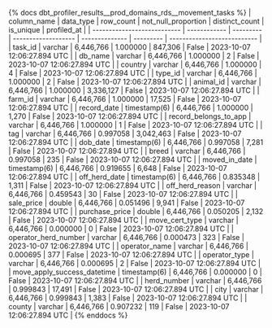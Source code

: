 {% docs dbt_profiler_results__prod_domains_rds__movement_tasks  %}
| column_name                 | data_type    | row_count | not_null_proportion | distinct_count | is_unique | profiled_at                 |
| --------------------------- | ------------ | --------- | ------------------- | -------------- | --------- | --------------------------- |
| task_id                     | varchar      | 6,446,766 |            1.000000 |        847,306 |     False | 2023-10-07 12:06:27.894 UTC |
| db_name                     | varchar      | 6,446,766 |            1.000000 |              2 |     False | 2023-10-07 12:06:27.894 UTC |
| country                     | varchar      | 6,446,766 |            1.000000 |              4 |     False | 2023-10-07 12:06:27.894 UTC |
| type_id                     | varchar      | 6,446,766 |            1.000000 |              2 |     False | 2023-10-07 12:06:27.894 UTC |
| animal_id                   | varchar      | 6,446,766 |            1.000000 |      3,336,127 |     False | 2023-10-07 12:06:27.894 UTC |
| farm_id                     | varchar      | 6,446,766 |            1.000000 |         17,525 |     False | 2023-10-07 12:06:27.894 UTC |
| record_date                 | timestamp(6) | 6,446,766 |            1.000000 |          1,270 |     False | 2023-10-07 12:06:27.894 UTC |
| record_belongs_to_app       | varchar      | 6,446,766 |            1.000000 |              1 |     False | 2023-10-07 12:06:27.894 UTC |
| tag                         | varchar      | 6,446,766 |            0.997058 |      3,042,463 |     False | 2023-10-07 12:06:27.894 UTC |
| dob_date                    | timestamp(6) | 6,446,766 |            0.997058 |          7,281 |     False | 2023-10-07 12:06:27.894 UTC |
| breed                       | varchar      | 6,446,766 |            0.997058 |            235 |     False | 2023-10-07 12:06:27.894 UTC |
| moved_in_date               | timestamp(6) | 6,446,766 |            0.919655 |          6,648 |     False | 2023-10-07 12:06:27.894 UTC |
| off_herd_date               | timestamp(6) | 6,446,766 |            0.835348 |          1,311 |     False | 2023-10-07 12:06:27.894 UTC |
| off_herd_reason             | varchar      | 6,446,766 |            0.459543 |             30 |     False | 2023-10-07 12:06:27.894 UTC |
| sale_price                  | double       | 6,446,766 |            0.051496 |          9,941 |     False | 2023-10-07 12:06:27.894 UTC |
| purchase_price              | double       | 6,446,766 |            0.050205 |          2,132 |     False | 2023-10-07 12:06:27.894 UTC |
| move_cert_type              | varchar      | 6,446,766 |            0.000000 |              0 |     False | 2023-10-07 12:06:27.894 UTC |
| operator_herd_number        | varchar      | 6,446,766 |            0.000473 |            323 |     False | 2023-10-07 12:06:27.894 UTC |
| operator_name               | varchar      | 6,446,766 |            0.000695 |            377 |     False | 2023-10-07 12:06:27.894 UTC |
| operator_type               | varchar      | 6,446,766 |            0.000695 |              2 |     False | 2023-10-07 12:06:27.894 UTC |
| move_apply_success_datetime | timestamp(6) | 6,446,766 |            0.000000 |              0 |     False | 2023-10-07 12:06:27.894 UTC |
| herd_number                 | varchar      | 6,446,766 |            0.999843 |         17,491 |     False | 2023-10-07 12:06:27.894 UTC |
| city                        | varchar      | 6,446,766 |            0.999843 |          1,383 |     False | 2023-10-07 12:06:27.894 UTC |
| county                      | varchar      | 6,446,766 |            0.907232 |            119 |     False | 2023-10-07 12:06:27.894 UTC |
{% enddocs %}
